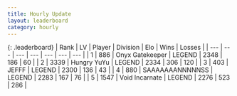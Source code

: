 ```yaml
---
title: Hourly Update
layout: leaderboard
category: hourly
---
```


{: .leaderboard}
| Rank | LV | Player | Division | Elo | Wins | Losses |
| --- | --- | --- | --- | --- | --- | --- |
| <span data-change="1">1</span> | 886 | <span title="ID: 402846">Onyx Gatekeeper</span> | LEGEND | <span data-change="22">2348</span> | <span data-change="5">186</span> | <span data-change="0">60</span> |
| <span data-change="-1">2</span> | 3339 | <span title="ID: 164871">Hungry YuYu</span> | LEGEND | <span data-change="0">2334</span> | <span data-change="0">306</span> | <span data-change="0">120</span> |
| <span data-change="1">3</span> | 403 | <span title="ID: 488585">JEFFF</span> | LEGEND | <span data-change="0">2300</span> | <span data-change="0">136</span> | <span data-change="0">43</span> |
| <span data-change="1">4</span> | 880 | <span title="ID: 174294">SAAAAAAANNNNNSS</span> | LEGEND | <span data-change="0">2283</span> | <span data-change="0">167</span> | <span data-change="0">76</span> |
| <span data-change="-2">5</span> | 1547 | <span title="ID: 366840">Void Incarnate</span> | LEGEND | <span data-change="-28">2276</span> | <span data-change="0">523</span> | <span data-change="2">286</span> |